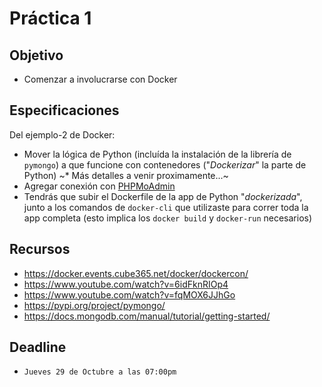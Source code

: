 # Práctica 1

## Objetivo

* Comenzar a involucrarse con Docker

## Especificaciones

Del ejemplo-2 de Docker:

* Mover la lógica de Python (incluída la instalación de la librería de `pymongo`) a que funcione con contenedores ("_Dockerizar_" la parte de Python)
  ~* Más detalles a venir proximamente...~
* Agregar conexión con [PHPMoAdmin](https://hub.docker.com/r/thinkcube/phpmoadmin)
* Tendrás que subir el Dockerfile de la app de Python "_dockerizada_", junto a los comandos de `docker-cli` que utilizaste para correr toda la app completa (esto implica los `docker build` y `docker-run` necesarios)

## Recursos

* <https://docker.events.cube365.net/docker/dockercon/>
* <https://www.youtube.com/watch?v=6idFknRIOp4>
* <https://www.youtube.com/watch?v=fqMOX6JJhGo>
* <https://pypi.org/project/pymongo/>
* <https://docs.mongodb.com/manual/tutorial/getting-started/>

## Deadline

* `Jueves 29 de Octubre a las 07:00pm`
